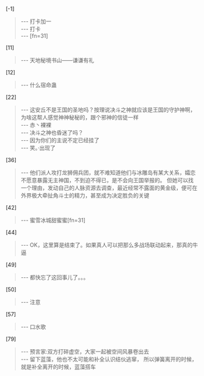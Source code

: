 
[-1] 
>--- 打卡加一<br>
>--- 打卡<br>
>--- [fn=31]<br>

[11] 
>--- 天地秘境书山——谦谦有礼<br>

[12] 
>--- 什么宿命蛊<br>

[22] 
>--- 这安丘不是王国的圣地吗？按理说决斗之神就应该是王国的守护神啊，为啥这帮人感觉神神秘秘的，跟个邪神的信徒一样<br>
>--- 赤丶裸裸<br>
>--- 决斗之神也昏迷了吗？<br>
>--- 因为你们的主说不定已经挂了<br>
>--- 笑。·出现了<br>

[36] 
>--- 他们派人攻打龙狮佣兵团，就不难知道他们与冰雕岛有某大关系，孀恋不愿意暴露无主神国，不到迫不得已，是不会向王国举报的。
但她可以找一个理由，发动自己的人脉资源去调查，最近经常不露面的黄金级，便可在外界极大牵扯角斗士的精力，甚至成为决定胜负的关键<br>

[42] 
>--- 蜜雪冰城甜蜜蜜[fn=31]<br>

[44] 
>--- OK，这里算是结束了。如果真人可以把那么多战场联动起来，那真的牛逼<br>

[49] 
>--- 都快忘了这回事儿了。。。<br>

[50] 
>--- 注意<br>

[57] 
>--- 口水歌<br>

[79] 
>--- 预言家:双方打碎虚空，大家一起被空间风暴卷出去<br>
>--- 留下蓝藻，他也不太可能和补全认识结伙逃窜，
所以弹簧离开的时候，就是补全离开的时候，蓝藻搭车<br>
